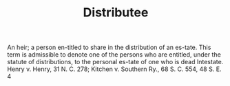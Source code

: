 ---
title: Distributee
letter: D
permalink: "/definitions/bld-distributee.html"
body: An heir; a person en-titled to share in the distribution of an es-tate. This
  term is admissible to denote one of the persons who are entitled, under the statute
  of distributions, to the personal es-tate of one who is dead Intestate. Henry v.
  Henry, 31 N. C. 278; Kitchen v. Southern Ry., 68 S. C. 554, 48 S. E. 4
published_at: '2018-07-07'
source: Black's Law Dictionary 2nd Ed (1910)
layout: post
---